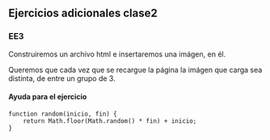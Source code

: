 
## Ejercicios adicionales clase2

### EE3

Construiremos un archivo html e insertaremos una imágen, en él. 

Queremos que cada vez que se recargue la página la imágen que carga sea distinta, de entre un grupo de 3.


#### Ayuda para el ejercicio

```
function random(inicio, fin) {
    return Math.floor(Math.random() * fin) + inicio;
}
```



